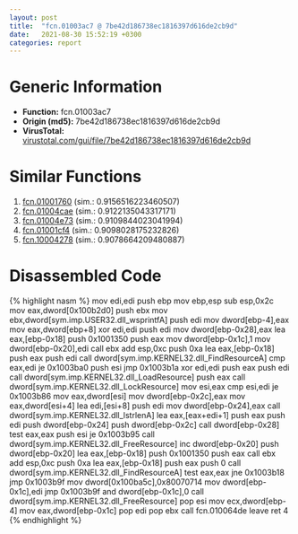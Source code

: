 ```yaml
---
layout: post
title:  "fcn.01003ac7 @ 7be42d186738ec1816397d616de2cb9d"
date:   2021-08-30 15:52:19 +0300
categories: report
---
```


# Generic Information
- **Function:** fcn.01003ac7
- **Origin (md5):** 7be42d186738ec1816397d616de2cb9d
- **VirusTotal:** [virustotal.com/gui/file/7be42d186738ec1816397d616de2cb9d][virustotal_ref]



# Similar Functions

1. [fcn.01001760][similar_1_ref] (sim.: 0.9156516223460507)
2. [fcn.01004cae][similar_2_ref] (sim.: 0.9122135043317171)
3. [fcn.01004e73][similar_3_ref] (sim.: 0.9109844023041994)
4. [fcn.01001cf4][similar_4_ref] (sim.: 0.9098028175232826)
5. [fcn.10004278][similar_5_ref] (sim.: 0.9078664209480887)


# Disassembled Code

{% highlight nasm %}
mov edi,edi
push ebp
mov ebp,esp
sub esp,0x2c
mov eax,dword[0x100b2d0]
push ebx
mov ebx,dword[sym.imp.USER32.dll_wsprintfA]
push edi
mov dword[ebp-4],eax
mov eax,dword[ebp+8]
xor edi,edi
push edi
mov dword[ebp-0x28],eax
lea eax,[ebp-0x18]
push 0x1001350
push eax
mov dword[ebp-0x1c],1
mov dword[ebp-0x20],edi
call ebx
add esp,0xc
push 0xa
lea eax,[ebp-0x18]
push eax
push edi
call dword[sym.imp.KERNEL32.dll_FindResourceA]
cmp eax,edi
je 0x1003ba0
push esi
jmp 0x1003b1a
xor edi,edi
push eax
push edi
call dword[sym.imp.KERNEL32.dll_LoadResource]
push eax
call dword[sym.imp.KERNEL32.dll_LockResource]
mov esi,eax
cmp esi,edi
je 0x1003b86
mov eax,dword[esi]
mov dword[ebp-0x2c],eax
mov eax,dword[esi+4]
lea edi,[esi+8]
push edi
mov dword[ebp-0x24],eax
call dword[sym.imp.KERNEL32.dll_lstrlenA]
lea eax,[eax+edi+1]
push eax
push edi
push dword[ebp-0x24]
push dword[ebp-0x2c]
call dword[ebp-0x28]
test eax,eax
push esi
je 0x1003b95
call dword[sym.imp.KERNEL32.dll_FreeResource]
inc dword[ebp-0x20]
push dword[ebp-0x20]
lea eax,[ebp-0x18]
push 0x1001350
push eax
call ebx
add esp,0xc
push 0xa
lea eax,[ebp-0x18]
push eax
push 0
call dword[sym.imp.KERNEL32.dll_FindResourceA]
test eax,eax
jne 0x1003b18
jmp 0x1003b9f
mov dword[0x100ba5c],0x80070714
mov dword[ebp-0x1c],edi
jmp 0x1003b9f
and dword[ebp-0x1c],0
call dword[sym.imp.KERNEL32.dll_FreeResource]
pop esi
mov ecx,dword[ebp-4]
mov eax,dword[ebp-0x1c]
pop edi
pop ebx
call fcn.010064de
leave 
ret 4
{% endhighlight %}


[similar_1_ref]: /report/fcn.01001760@7be42d186738ec1816397d616de2cb9d
[similar_2_ref]: /report/fcn.01004cae@7be42d186738ec1816397d616de2cb9d
[similar_3_ref]: /report/fcn.01004e73@7be42d186738ec1816397d616de2cb9d
[similar_4_ref]: /report/fcn.01001cf4@7be42d186738ec1816397d616de2cb9d
[similar_5_ref]: /report/fcn.10004278@481b545f5c18f2fce1caac67ddc419e8
[virustotal_ref]: https://www.virustotal.com/gui/file/7be42d186738ec1816397d616de2cb9d